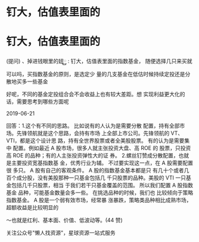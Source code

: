 # 钉大，估值表里面的

# 钉大，估值表里面的

(提问) 、掉进钱眼里的妞࿆ : 钉大，估值表里面的指数基金， 随便选择几只来买就可以吗，买指数基金的原则，是选定少 量的几支基金在低估时候持续定投还是分散地买多一些基金

好呢，不同的基金定投组合会不会收益上也有较大差距。想 实现利益更大化的话，需要思考到哪些方面呢

2019-06-21

回答：1.这个有不同的思路。 比如说有的人认为是需要分散 配置，持有全部市场。先锋领航就是这个思路，会持有市场 上全部上市公司。先锋领航的 VT、VTI，都是这个设计思 路，持有全世界股票或者全美股股票。 有的认为是需要集中 配置。例如最近 A 股市场，很多人就主张投资大盘、高 ROE 的 股票，只投资高 ROE 的品种；有的人主张投资弹性大的证 券。 2.螺丝钉赞成分散配置，也就是主要投资宽基指数基 金，优秀行业为辅。 不过要实现这一点，在 A 股需要配置很 多只。 A 股有自己的客观条件。 A 股的指数基金基本都是只 有几十个或者几百个成分股，没有美股那种一只基金包括几 千只股票的品种。美股的 VTI 一只基金包括几千只股票，相当 于我们若干只基金覆盖的范围。 所以我们配置 A 股指数基金 品种，可能基金数量会多一些。 在挑选品种的时候，我们也 比较倾向于策略指数基金。 A 股是一个弱有效市场，经常暴 涨暴跌，策略类品种相比成熟市场，超额收益是比较明显的

～也就是红利、基本面、价值、低波动等。(44 赞)

关注公众号"懒人找资源"，星球资源一站式服务